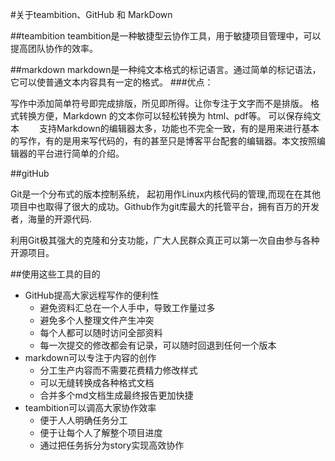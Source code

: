 #关于teambition、GitHub 和 MarkDown

##teambition
teambition是一种敏捷型云协作工具，用于敏捷项目管理中，可以提高团队协作的效率。

##markdown
markdown是一种纯文本格式的标记语言。通过简单的标记语法，它可以使普通文本内容具有一定的格式。
###优点：

写作中添加简单符号即完成排版，所见即所得。让你专注于文字而不是排版。
格式转换方便，Markdown 的文本你可以轻松转换为 html、pdf等。
可以保存纯文本
　　支持Markdown的编辑器太多，功能也不完全一致，有的是用来进行基本的写作，有的是用来写代码的，有的甚至只是博客平台配套的编辑器。本文按照编辑器的平台进行简单的介绍。　

##gitHub

Git是一个分布式的版本控制系统， 起初用作Linux内核代码的管理,而现在在其他项目中也取得了很大的成功。Github作为git库最大的托管平台，拥有百万的开发者，海量的开源代码.

利用Git极其强大的克隆和分支功能，广大人民群众真正可以第一次自由参与各种开源项目。

##使用这些工具的目的
* GitHub提高大家远程写作的便利性
    * 避免资料汇总在一个人手中，导致工作量过多
    * 避免多个人整理文件产生冲突
    * 每个人都可以随时访问全部资料
    * 每一次提交的修改都会有记录，可以随时回退到任何一个版本
* markdown可以专注于内容的创作
    * 分工生产内容而不需要花费精力修改样式
    * 可以无缝转换成各种格式文档
    * 合并多个md文档生成最终报告更加快捷
* teambition可以调高大家协作效率
    * 便于人人明确任务分工
    * 便于让每个人了解整个项目进度
    * 通过把任务拆分为story实现高效协作